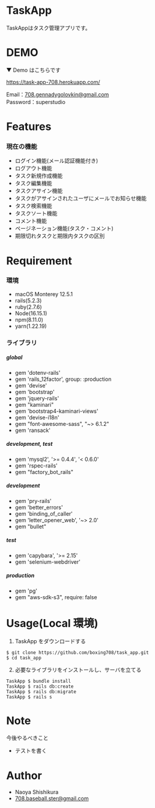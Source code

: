 # TaskApp

TaskAppはタスク管理アプリです。

# DEMO

▼ Demo はこちらです

https://task-app-708.herokuapp.com/

Email：708.gennadygolovkin@gmail.com  
Password：superstudio

# Features

### 現在の機能

- ログイン機能(メール認証機能付き)
- ログアウト機能
- タスク新規作成機能
- タスク編集機能
- タスクアサイン機能
- タスクがアサインされたユーザにメールでお知らせ機能
- タスク検索機能
- タスクソート機能
- コメント機能
- ページネーション機能(タスク・コメント)
- 期限切れタスクと期限内タスクの区別

# Requirement

### 環境

- macOS Monterey 12.5.1
- rails(5.2.3)
- ruby(2.7.6)
- Node(16.15.1)
- npm(8.11.0)
- yarn(1.22.19)

### ライブラリ

##### global

- gem 'dotenv-rails'
- gem 'rails_12factor', group: :production
- gem 'devise'
- gem 'bootstrap'
- gem 'jquery-rails'
- gem "kaminari"
- gem 'bootstrap4-kaminari-views'
- gem 'devise-i18n'
- gem "font-awesome-sass", "~> 6.1.2"
- gem 'ransack'

##### development, test

- gem 'mysql2', '>= 0.4.4', '< 0.6.0'
- gem 'rspec-rails'
- gem "factory_bot_rails"

##### development

- gem 'pry-rails'
- gem 'better_errors'
- gem 'binding_of_caller'
- gem 'letter_opener_web', '~> 2.0'
- gem "bullet"


##### test

- gem 'capybara', '>= 2.15'
- gem 'selenium-webdriver'

##### production

- gem 'pg'
- gem "aws-sdk-s3", require: false

# Usage(Local 環境)

1. TaskApp をダウンロードする

```shell
$ git clone https://github.com/boxing708/task_app.git
$ cd task_app
```

2. 必要なライブラリをインストールし、サーバを立てる


```shell
TaskApp $ bundle install
TaskApp $ rails db:create
TaskApp $ rails db:migrate
TaskApp $ rails s
```

# Note

今後やるべきこと

- テストを書く　<br>

# Author

- Naoya Shishikura
- 708.baseball.ster@gmail.com
